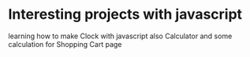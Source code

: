 # Interesting projects with javascript
 learning how to make Clock with javascript also Calculator and some calculation for Shopping Cart page
